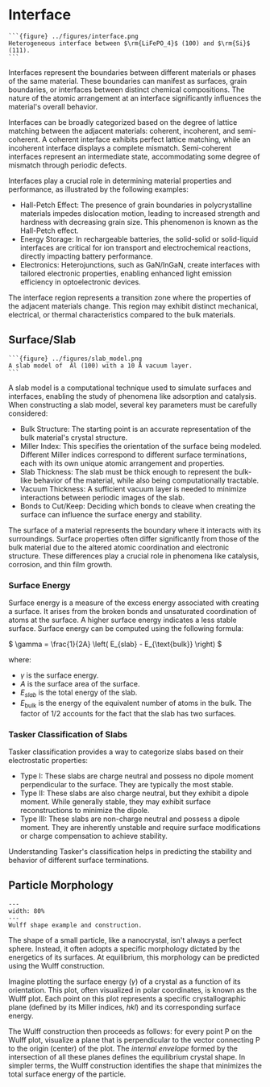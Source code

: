 # Interface
````{sidebar}
```{figure} ../figures/interface.png
Heterogeneous interface between $\rm{LiFePO_4}$ (100) and $\rm{Si}$ (111).
```
````
Interfaces represent the boundaries between different materials or phases of the same material. These boundaries can manifest as surfaces, grain boundaries, or interfaces between distinct chemical compositions. The nature of the atomic arrangement at an interface significantly influences the material's overall behavior.

Interfaces can be broadly categorized based on the degree of lattice matching between the adjacent materials: coherent, incoherent, and semi-coherent. A coherent interface exhibits perfect lattice matching, while an incoherent interface displays a complete mismatch. Semi-coherent interfaces represent an intermediate state, accommodating some degree of mismatch through periodic defects.

Interfaces play a crucial role in determining material properties and performance, as illustrated by the following examples:

- Hall-Petch Effect: The presence of grain boundaries in polycrystalline materials impedes dislocation motion, leading to increased strength and hardness with decreasing grain size. This phenomenon is known as the Hall-Petch effect.
- Energy Storage: In rechargeable batteries, the solid-solid or solid-liquid interfaces are critical for ion transport and electrochemical reactions, directly impacting battery performance.
- Electronics: Heterojunctions, such as GaN/InGaN, create interfaces with tailored electronic properties, enabling enhanced light emission efficiency in optoelectronic devices.

The interface region represents a transition zone where the properties of the adjacent materials change. This region may exhibit distinct mechanical, electrical, or thermal characteristics compared to the bulk materials. 

## Surface/Slab
````{sidebar}
```{figure} ../figures/slab_model.png
A slab model of  Al (100) with a 10 Å vacuum layer.
```
````
A slab model is a computational technique used to simulate surfaces and interfaces, enabling the study of phenomena like adsorption and catalysis. When constructing a slab model, several key parameters must be carefully considered:

- Bulk Structure: The starting point is an accurate representation of the bulk material's crystal structure.
- Miller Index: This specifies the orientation of the surface being modeled. Different Miller indices correspond to different surface terminations, each with its own unique atomic arrangement and properties.
- Slab Thickness: The slab must be thick enough to represent the bulk-like behavior of the material, while also being computationally tractable.
- Vacuum Thickness: A sufficient vacuum layer is needed to minimize interactions between periodic images of the slab.
- Bonds to Cut/Keep: Deciding which bonds to cleave when creating the surface can influence the surface energy and stability.

The surface of a material represents the boundary where it interacts with its surroundings. Surface properties often differ significantly from those of the bulk material due to the altered atomic coordination and electronic structure. These differences play a crucial role in phenomena like catalysis, corrosion, and thin film growth.

### Surface Energy

Surface energy is a measure of the excess energy associated with creating a surface. It arises from the broken bonds and unsaturated coordination of atoms at the surface. A higher surface energy indicates a less stable surface. Surface energy can be computed using the following formula:

$
\gamma = \frac{1}{2A} \left( E_{slab} - E_{\text{bulk}} \right)
$

where:

*   $\gamma$ is the surface energy.
*   $A$ is the surface area of the surface.
*   $E_{slab}$ is the total energy of the slab.
*   $E_{\text{bulk}}$ is the energy of the equivalent number of atoms in the bulk. The factor of 1/2 accounts for the fact that the slab has two surfaces.

### Tasker Classification of Slabs

Tasker classification provides a way to categorize slabs based on their electrostatic properties:

- Type I: These slabs are charge neutral and possess no dipole moment perpendicular to the surface. They are typically the most stable.
- Type II: These slabs are also charge neutral, but they exhibit a dipole moment. While generally stable, they may exhibit surface reconstructions to minimize the dipole.
- Type III: These slabs are non-charge neutral and possess a dipole moment. They are inherently unstable and require surface modifications or charge compensation to achieve stability.

Understanding Tasker's classification helps in predicting the stability and behavior of different surface terminations.

## Particle Morphology
```{figure} ../figures/wulff_shape.png
---
width: 80%
---
Wulff shape example and construction.
```
The shape of a small particle, like a nanocrystal, isn't always a perfect sphere. Instead, it often adopts a specific morphology dictated by the energetics of its surfaces. At equilibrium, this morphology can be predicted using the Wulff construction.

Imagine plotting the surface energy ($\gamma$) of a crystal as a function of its orientation. This plot, often visualized in polar coordinates, is known as the Wulff plot. Each point on this plot represents a specific crystallographic plane (defined by its Miller indices, *hkl*) and its corresponding surface energy.

The Wulff construction then proceeds as follows: for every point P on the Wulff plot, visualize a plane that is perpendicular to the vector connecting P to the origin (center) of the plot. The *internal envelope* formed by the intersection of all these planes defines the equilibrium crystal shape. In simpler terms, the Wulff construction identifies the shape that minimizes the total surface energy of the particle.